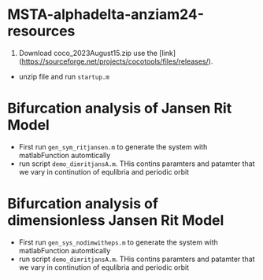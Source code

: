 # MSTA-alphadelta-anziam24-resources

1. Download  coco_2023August15.zip use the [link] (https://sourceforge.net/projects/cocotools/files/releases/).
  * unzip file and run `startup.m` 
# Bifurcation analysis of Jansen Rit Model 
*  First run `gen_sym_ritjansen.m` to generate the system  with matlabFunction automtically
*  run script `demo_dimritjansA.m`. THis contins paramters and patamter that we vary in continution of equlibria and periodic orbit
# Bifurcation analysis of dimensionless Jansen Rit Model 
*  First run `gen_sys_nodimwitheps.m` to generate the system  with matlabFunction automtically
*  run script `demo_dimritjansA.m`. THis contins paramters and patamter that we vary in continution of equlibria and periodic orbit

